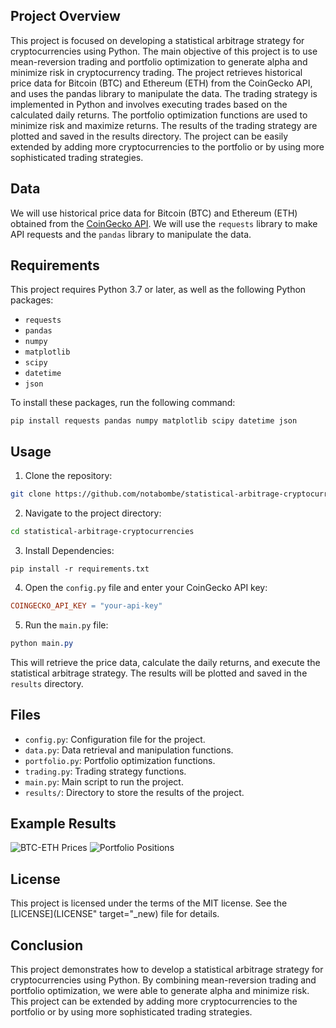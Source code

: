 ## Project Overview
This project is focused on developing a statistical arbitrage strategy for cryptocurrencies using Python. The main objective of this project is to use mean-reversion trading and portfolio optimization to generate alpha and minimize risk in cryptocurrency trading. The project retrieves historical price data for Bitcoin (BTC) and Ethereum (ETH) from the CoinGecko API, and uses the pandas library to manipulate the data. The trading strategy is implemented in Python and involves executing trades based on the calculated daily returns. The portfolio optimization functions are used to minimize risk and maximize returns. The results of the trading strategy are plotted and saved in the results directory. The project can be easily extended by adding more cryptocurrencies to the portfolio or by using more sophisticated trading strategies.
## Data
We will use historical price data for Bitcoin (BTC) and Ethereum (ETH) obtained from the <a href="https://www.coingecko.com/api/documentations/v3" target="_new">CoinGecko API</a>. We will use the `requests` library to make API requests and the `pandas` library to manipulate the data.

## Requirements
This project requires Python 3.7 or later, as well as the following Python packages:

- `requests`
- `pandas`
- `numpy`
- `matplotlib`
- `scipy`
- `datetime`
- `json`


To install these packages, run the following command:

```
pip install requests pandas numpy matplotlib scipy datetime json

```
## Usage

1. Clone the repository:
```bash
git clone https://github.com/notabombe/statistical-arbitrage-cryptocurrencies.git

```
2. Navigate to the project directory:

```bash
cd statistical-arbitrage-cryptocurrencies

```
3. Install Dependencies:

```
pip install -r requirements.txt
```

4. Open the `config.py` file and enter your CoinGecko API key:
   
```makefile
COINGECKO_API_KEY = "your-api-key"

```
5. Run the `main.py` file:
   
```css
python main.py

```
This will retrieve the price data, calculate the daily returns, and execute the statistical arbitrage strategy. The results will be plotted and saved in the `results` directory.

## Files
* `config.py`: Configuration file for the project.
* `data.py`: Data retrieval and manipulation functions.
* `portfolio.py`: Portfolio optimization functions.
* `trading.py`: Trading strategy functions.
* `main.py`: Main script to run the project.
* `results/`: Directory to store the results of the project.

## Example Results
<img src="https://i.imgur.com/vYbhF22.png" alt="BTC-ETH Prices">
<img src="https://i.imgur.com/iwpZiKw.png" alt="Portfolio Positions">

## License
This project is licensed under the terms of the MIT license. See the [LICENSE](LICENSE" target="_new) file for details.

## Conclusion
This project demonstrates how to develop a statistical arbitrage strategy for cryptocurrencies using Python. By combining mean-reversion trading and portfolio optimization, we were able to generate alpha and minimize risk. This project can be extended by adding more cryptocurrencies to the portfolio or by using more sophisticated trading strategies.

